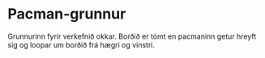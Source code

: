 # Pacman-grunnur

Grunnurinn fyrir verkefnið okkar. Borðið er tómt en pacmaninn getur hreyft sig og loopar um borðið frá hægri og vinstri. 
